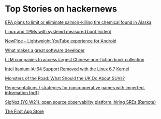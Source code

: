 # Top Stories on hackernews <br />
[EPA plans to limit or eliminate salmon-killing tire chemical found in Alaska](https://alaskabeacon.com/briefs/epa-plans-to-limit-or-eliminate-salmon-killing-tire-chemical-found-preliminary-alaska-sampling/)

[Linux and TPMs with systemd measured boot [video]](https://media.ccc.de/v/all-systems-go-2023-186-linux-tpms)

[NewPipe – Lightweight YouTube experience for Android](https://newpipe.net/)

[What makes a great software developer](https://vadimkravcenko.com/shorts/habits-of-great-software-engineers/)

[LLM companies to access largest Chinese non-fiction book collection](https://annas-blog.org/duxiu-exclusive.html)

[Intel Itanium IA-64 Support Removed with the Linux 6.7 Kernel](https://www.phoronix.com/news/Intel-IA-64-Removed-Linux-6.7)

[Monsters of the Road: What Should the UK Do About SUVs?](https://www.theguardian.com/technology/2023/nov/05/monsters-of-the-road-what-should-the-uk-do-about-suvs)

[Representations / strategies for noncooperative games with imperfect information [pdf]](https://www2.cs.sfu.ca/~bbart/personal/masters-thesis.pdf)

[SigNoz (YC W21), open source observability platform, hiring SREs (Remote)](https://signoz.io/careers/site-reliability-engineer/)

[The First App Store](https://one-from-nippon.ghost.io/worlds-first-app-store/)
